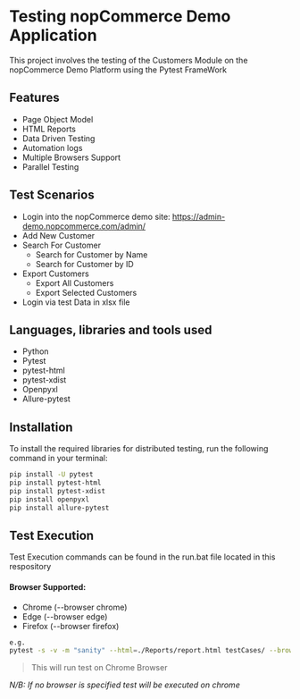 # Testing nopCommerce Demo Application
This project involves the testing of the Customers Module on the nopCommerce Demo Platform using the Pytest FrameWork

## Features
- Page Object Model
- HTML Reports
- Data Driven Testing
- Automation logs
- Multiple Browsers Support
- Parallel Testing

## Test Scenarios
- Login into the nopCommerce demo site: https://admin-demo.nopcommerce.com/admin/
- Add New Customer
- Search For Customer
   - Search for Customer by Name
   - Search for Customer by ID
- Export Customers
     - Export All Customers
     - Export Selected Customers
- Login via test Data in xlsx file

## Languages, libraries and tools used
- Python
- Pytest
- pytest-html
- pytest-xdist
- Openpyxl
- Allure-pytest

## Installation
To install the required libraries for distributed testing, run the following command in your terminal:
```bash
pip install -U pytest
pip install pytest-html
pip install pytest-xdist
pip install openpyxl
pip install allure-pytest
```

## Test Execution
Test Execution commands can be found in the run.bat file located in this respository 

#### Browser Supported:
- Chrome (--browser chrome)
- Edge (--browser edge)
- Firefox (--browser firefox)
  
```bash
e.g.
pytest -s -v -m "sanity" --html=./Reports/report.html testCases/ --browser chrome
```
> This will run test on Chrome Browser

_N/B: If no browser is specified test will be executed on chrome_
